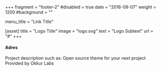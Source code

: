 +++
fragment = "footer-2"
#disabled = true
date = "2016-09-07"
weight = 1200
#background = ""

menu_title = "Link Title"

[asset]
  title = "Logo Title"
  image = "logo.svg"
  text = "Logo Subtext"
  url = "#"
+++

#### Adres

Project description such as:
Open source theme for your next project
Provided by Okkur Labs

